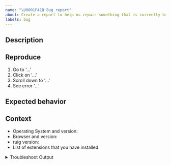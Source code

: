 ```yaml
---
name: "\U0001F41B Bug report"
about: Create a report to help us repair something that is currently broken
labels: bug
---
```


<!-- Welcome! Thank you for contributing. These HTML comments will not render in the issue.

Before creating a new issue:
* Search for relevant issues
* Follow the issue reporting guidelines:
https://github.com/scyberLink/ruig/blob/main/CONTRIBUTING.md#reporting-issues
-->

## Description

<!--Describe the bug clearly and concisely. Include screenshots if possible-->

## Reproduce

<!--Describe step-by-step instructions to reproduce the behavior-->

1. Go to '...'
2. Click on '...'
3. Scroll down to '...'
4. See error '...'

<!--Describe how you diagnosed the issue. See the guidelines at
 https://jupyterlab.readthedocs.io/en/latest/getting_started/issue.html -->

## Expected behavior

<!--Describe what you expected to happen-->

## Context

<!--Complete the following for context, and add any other relevant context-->

- Operating System and version: <!-- e.g. Linux Ubuntu 21.04 -->
- Browser and version: <!-- e.g. Chrome 92 -->
- ruig version: <!-- e.g. 3.1.7 -->
- List of extensions that you have installed <!-- refer to this https://github.com/scyberLink/ruig-extension -->

<!--The more content you provide, the more we can help!-->

<details><summary>Troubleshoot Output</summary>
<pre>
Paste the output from your browser Javascript console here, if applicable.
</pre>
</details>

